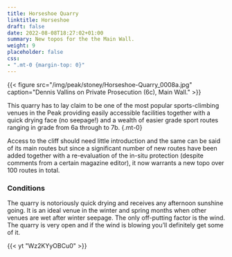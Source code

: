 ```yaml
---
title: Horseshoe Quarry
linktitle: Horseshoe
draft: false
date: 2022-08-08T18:27:02+01:00
summary: New topos for the the Main Wall.
weight: 9
placeholder: false
css:
- ".mt-0 {margin-top: 0}"
---
```





{{< figure src="/img/peak/stoney/Horseshoe-Quarry_0008a.jpg" caption="Dennis Vallins on Private Prosecution (6c), Main Wall." >}}

This quarry has to lay claim to be one of the most popular sports-climbing venues in the Peak providing easily accessible facilities together with a quick drying face (no seepage!) and a wealth of easier grade sport routes ranging in grade from 6a through to 7b.
{.mt-0}

Access to the cliff should need little introduction and the same can be said of its main routes but since a significant number of new routes have been added together with a re-evaluation of the in-situ protection (despite comments from a certain magazine editor), it now warrants a new topo over 100 routes in total.

### Conditions

The quarry is notoriously quick drying and receives any afternoon sunshine going. It is an ideal venue in the winter and spring months when other venues are wet after winter seepage. The only off-putting factor is the wind. The quarry is very open and if the wind is blowing you’ll definitely get some of it.

{{< yt "Wz2KYyOBCu0" >}}


